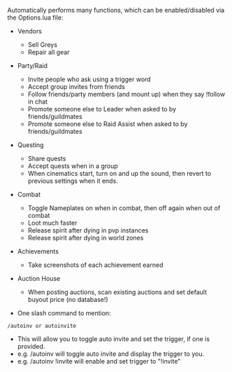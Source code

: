 Automatically performs many functions, which can be enabled/disabled via the Options.lua file:

- Vendors
  - Sell Greys
  - Repair all gear

- Party/Raid

  - Invite people who ask using a trigger word
  - Accept group invites from friends
  - Follow friends/party members (and mount up) when they say !follow in chat
  - Promote someone else to Leader when asked to by friends/guildmates
  - Promote someone else to Raid Assist when asked to by friends/guildmates


- Questing
  - Share quests
  - Accept quests when in a group
  - When cinematics start, turn on and up the sound, then revert to previous settings when it ends.

- Combat
  - Toggle Nameplates on when in combat, then off again when out of combat
  - Loot much faster
  - Release spirit after dying in pvp instances
  - Release spirit after dying in world zones


- Achievements
  - Take screenshots of each achievement earned

- Auction House
  - When posting auctions, scan existing auctions and set default buyout price (no database!)

- One slash command to mention:
```
/autoinv or autoinvite
```

  - This will allow you to toggle auto invite and set the trigger, if one is provided.
  - e.g. /autoinv will toggle auto invite and display the trigger to you.
  - e.g. /autoinv !invite will enable and set trigger to "!invite"